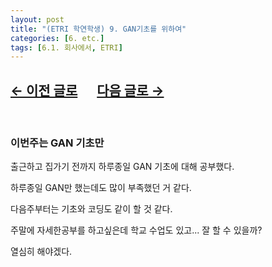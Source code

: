 ```yaml
---
layout: post
title: "(ETRI 학연학생) 9. GAN기초를 위하여"
categories: [6. etc.]
tags: [6.1. 회사에서, ETRI]
---
```


## [←  이전 글로](https://maizer2.github.io/6.%20etc2022/2022/03/14/(ETRI-학연학생)-8.-셋째주-Abstract만-읽은-나.html) 　 [다음 글로 →](https://maizer2.github.io/6.%20etc2022/2022/03/22/(ETRI-학연학생)-10.-인강은-이제-그만.html)

<br/>

### 이번주는 GAN 기초만

출근하고 집가기 전까지 하루종일 GAN 기초에 대해 공부했다.

하루종일 GAN만 했는데도 많이 부족했던 거 같다.

다음주부터는 기초와 코딩도 같이 할 것 같다.

주말에 자세한공부를 하고싶은데 학교 수업도 있고... 잘 할 수 있을까?

열심히 해야겠다.